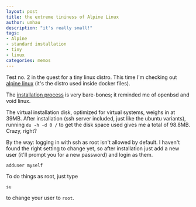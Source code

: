 ```yaml
---
layout: post
title: the extreme tininess of Alpine Linux
author: umhau
description: "it's really small!"
tags: 
- Alpine
- standard installation
- tiny
- linux
categories: memos
---
```


Test no. 2 in the quest for a tiny linux distro. This time I'm checking out [alpine linux](https://www.alpinelinux.org/downloads/) (it's the distro used inside docker files).  

The [installation process](https://wiki.alpinelinux.org/wiki/Installation#3._Boot_and_install_process) is very bare-bones; it reminded me of openbsd and void linux. 

The virtual installation disk, optimized for virtual systems, weighs in at 39MB. After installation (ssh server included, just like the ubuntu variants), running `du -h -d 0 /` to get the disk space used gives me a total of 98.8MB. Crazy, right? 

By the way: logging in with ssh as root isn't allowed by default. I haven't found the right setting to change yet, so after installation just add a new user (it'll prompt you for a new password) and login as them. 

```
adduser myself
```

To do things as root, just type
```
su
```
to change your user to `root`.